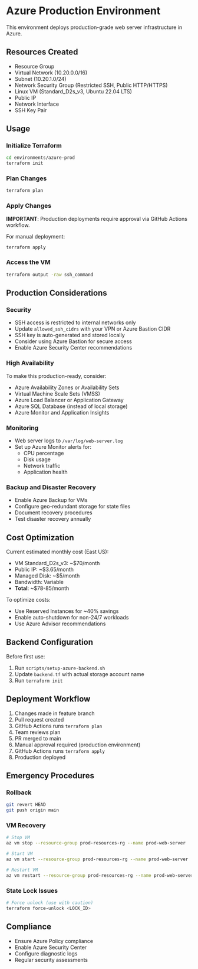 # Azure Production Environment

This environment deploys production-grade web server infrastructure in Azure.

## Resources Created

- Resource Group
- Virtual Network (10.20.0.0/16)
- Subnet (10.20.1.0/24)
- Network Security Group (Restricted SSH, Public HTTP/HTTPS)
- Linux VM (Standard_D2s_v3, Ubuntu 22.04 LTS)
- Public IP
- Network Interface
- SSH Key Pair

## Usage

### Initialize Terraform

```bash
cd environments/azure-prod
terraform init
```

### Plan Changes

```bash
terraform plan
```

### Apply Changes

**IMPORTANT**: Production deployments require approval via GitHub Actions workflow.

For manual deployment:
```bash
terraform apply
```

### Access the VM

```bash
terraform output -raw ssh_command
```

## Production Considerations

### Security
- SSH access is restricted to internal networks only
- Update `allowed_ssh_cidrs` with your VPN or Azure Bastion CIDR
- SSH key is auto-generated and stored locally
- Consider using Azure Bastion for secure access
- Enable Azure Security Center recommendations

### High Availability
To make this production-ready, consider:
- Azure Availability Zones or Availability Sets
- Virtual Machine Scale Sets (VMSS)
- Azure Load Balancer or Application Gateway
- Azure SQL Database (instead of local storage)
- Azure Monitor and Application Insights

### Monitoring
- Web server logs to `/var/log/web-server.log`
- Set up Azure Monitor alerts for:
  - CPU percentage
  - Disk usage
  - Network traffic
  - Application health

### Backup and Disaster Recovery
- Enable Azure Backup for VMs
- Configure geo-redundant storage for state files
- Document recovery procedures
- Test disaster recovery annually

## Cost Optimization

Current estimated monthly cost (East US):
- VM Standard_D2s_v3: ~$70/month
- Public IP: ~$3.65/month
- Managed Disk: ~$5/month
- Bandwidth: Variable
- **Total**: ~$78-85/month

To optimize costs:
- Use Reserved Instances for ~40% savings
- Enable auto-shutdown for non-24/7 workloads
- Use Azure Advisor recommendations

## Backend Configuration

Before first use:
1. Run `scripts/setup-azure-backend.sh`
2. Update `backend.tf` with actual storage account name
3. Run `terraform init`

## Deployment Workflow

1. Changes made in feature branch
2. Pull request created
3. GitHub Actions runs `terraform plan`
4. Team reviews plan
5. PR merged to main
6. Manual approval required (production environment)
7. GitHub Actions runs `terraform apply`
8. Production deployed

## Emergency Procedures

### Rollback
```bash
git revert HEAD
git push origin main
```

### VM Recovery
```bash
# Stop VM
az vm stop --resource-group prod-resources-rg --name prod-web-server

# Start VM
az vm start --resource-group prod-resources-rg --name prod-web-server

# Restart VM
az vm restart --resource-group prod-resources-rg --name prod-web-server
```

### State Lock Issues
```bash
# Force unlock (use with caution)
terraform force-unlock <LOCK_ID>
```

## Compliance

- Ensure Azure Policy compliance
- Enable Azure Security Center
- Configure diagnostic logs
- Regular security assessments
